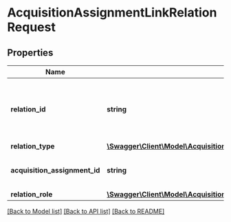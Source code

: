 # AcquisitionAssignmentLinkRelationRequest

## Properties
Name | Type | Description | Notes
------------ | ------------- | ------------- | -------------
**relation_id** | **string** | The ID of the relation (either a contact company or contact person) | 
**relation_type** | [**\Swagger\Client\Model\AcquisitionAssignmentLinkRelationRequestRelationType**](AcquisitionAssignmentLinkRelationRequestRelationType.md) |  | 
**acquisition_assignment_id** | **string** | The object assignment to link the relation to. | 
**relation_role** | [**\Swagger\Client\Model\AcquisitionAssignmentLinkRelationRequestRelationRole**](AcquisitionAssignmentLinkRelationRequestRelationRole.md) |  | 

[[Back to Model list]](../README.md#documentation-for-models) [[Back to API list]](../README.md#documentation-for-api-endpoints) [[Back to README]](../README.md)


